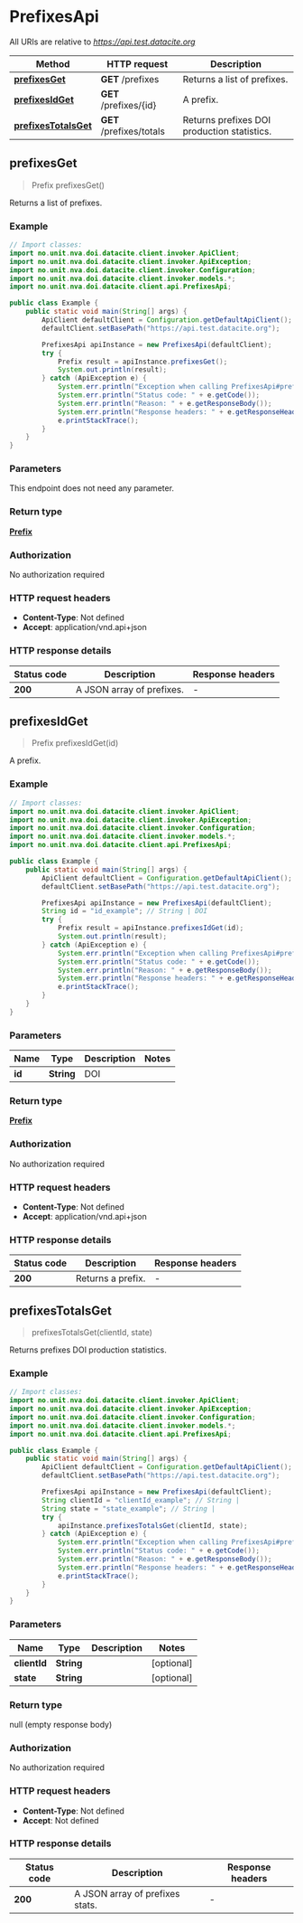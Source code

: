 # PrefixesApi

All URIs are relative to *https://api.test.datacite.org*

Method | HTTP request | Description
------------- | ------------- | -------------
[**prefixesGet**](PrefixesApi.md#prefixesGet) | **GET** /prefixes | Returns a list of prefixes.
[**prefixesIdGet**](PrefixesApi.md#prefixesIdGet) | **GET** /prefixes/{id} | A prefix.
[**prefixesTotalsGet**](PrefixesApi.md#prefixesTotalsGet) | **GET** /prefixes/totals | Returns prefixes DOI production statistics.



## prefixesGet

> Prefix prefixesGet()

Returns a list of prefixes.

### Example

```java
// Import classes:
import no.unit.nva.doi.datacite.client.invoker.ApiClient;
import no.unit.nva.doi.datacite.client.invoker.ApiException;
import no.unit.nva.doi.datacite.client.invoker.Configuration;
import no.unit.nva.doi.datacite.client.invoker.models.*;
import no.unit.nva.doi.datacite.client.api.PrefixesApi;

public class Example {
    public static void main(String[] args) {
        ApiClient defaultClient = Configuration.getDefaultApiClient();
        defaultClient.setBasePath("https://api.test.datacite.org");

        PrefixesApi apiInstance = new PrefixesApi(defaultClient);
        try {
            Prefix result = apiInstance.prefixesGet();
            System.out.println(result);
        } catch (ApiException e) {
            System.err.println("Exception when calling PrefixesApi#prefixesGet");
            System.err.println("Status code: " + e.getCode());
            System.err.println("Reason: " + e.getResponseBody());
            System.err.println("Response headers: " + e.getResponseHeaders());
            e.printStackTrace();
        }
    }
}
```

### Parameters

This endpoint does not need any parameter.

### Return type

[**Prefix**](Prefix.md)

### Authorization

No authorization required

### HTTP request headers

- **Content-Type**: Not defined
- **Accept**: application/vnd.api+json

### HTTP response details
| Status code | Description | Response headers |
|-------------|-------------|------------------|
| **200** | A JSON array of prefixes. |  -  |


## prefixesIdGet

> Prefix prefixesIdGet(id)

A prefix.

### Example

```java
// Import classes:
import no.unit.nva.doi.datacite.client.invoker.ApiClient;
import no.unit.nva.doi.datacite.client.invoker.ApiException;
import no.unit.nva.doi.datacite.client.invoker.Configuration;
import no.unit.nva.doi.datacite.client.invoker.models.*;
import no.unit.nva.doi.datacite.client.api.PrefixesApi;

public class Example {
    public static void main(String[] args) {
        ApiClient defaultClient = Configuration.getDefaultApiClient();
        defaultClient.setBasePath("https://api.test.datacite.org");

        PrefixesApi apiInstance = new PrefixesApi(defaultClient);
        String id = "id_example"; // String | DOI
        try {
            Prefix result = apiInstance.prefixesIdGet(id);
            System.out.println(result);
        } catch (ApiException e) {
            System.err.println("Exception when calling PrefixesApi#prefixesIdGet");
            System.err.println("Status code: " + e.getCode());
            System.err.println("Reason: " + e.getResponseBody());
            System.err.println("Response headers: " + e.getResponseHeaders());
            e.printStackTrace();
        }
    }
}
```

### Parameters


Name | Type | Description  | Notes
------------- | ------------- | ------------- | -------------
 **id** | **String**| DOI |

### Return type

[**Prefix**](Prefix.md)

### Authorization

No authorization required

### HTTP request headers

- **Content-Type**: Not defined
- **Accept**: application/vnd.api+json

### HTTP response details
| Status code | Description | Response headers |
|-------------|-------------|------------------|
| **200** | Returns a prefix. |  -  |


## prefixesTotalsGet

> prefixesTotalsGet(clientId, state)

Returns prefixes DOI production statistics.

### Example

```java
// Import classes:
import no.unit.nva.doi.datacite.client.invoker.ApiClient;
import no.unit.nva.doi.datacite.client.invoker.ApiException;
import no.unit.nva.doi.datacite.client.invoker.Configuration;
import no.unit.nva.doi.datacite.client.invoker.models.*;
import no.unit.nva.doi.datacite.client.api.PrefixesApi;

public class Example {
    public static void main(String[] args) {
        ApiClient defaultClient = Configuration.getDefaultApiClient();
        defaultClient.setBasePath("https://api.test.datacite.org");

        PrefixesApi apiInstance = new PrefixesApi(defaultClient);
        String clientId = "clientId_example"; // String | 
        String state = "state_example"; // String | 
        try {
            apiInstance.prefixesTotalsGet(clientId, state);
        } catch (ApiException e) {
            System.err.println("Exception when calling PrefixesApi#prefixesTotalsGet");
            System.err.println("Status code: " + e.getCode());
            System.err.println("Reason: " + e.getResponseBody());
            System.err.println("Response headers: " + e.getResponseHeaders());
            e.printStackTrace();
        }
    }
}
```

### Parameters


Name | Type | Description  | Notes
------------- | ------------- | ------------- | -------------
 **clientId** | **String**|  | [optional]
 **state** | **String**|  | [optional]

### Return type

null (empty response body)

### Authorization

No authorization required

### HTTP request headers

- **Content-Type**: Not defined
- **Accept**: Not defined

### HTTP response details
| Status code | Description | Response headers |
|-------------|-------------|------------------|
| **200** | A JSON array of prefixes stats. |  -  |

